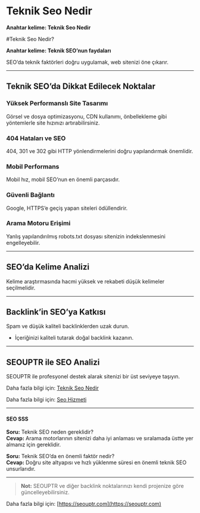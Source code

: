 # Teknik Seo Nedir

**Anahtar kelime: Teknik Seo Nedir**

#Teknik Seo Nedir?

**Anahtar kelime: Teknik SEO’nun faydaları**

SEO’da teknik faktörleri doğru uygulamak, web sitenizi öne çıkarır.

---

## Teknik SEO’da Dikkat Edilecek Noktalar

### Yüksek Performanslı Site Tasarımı
Görsel ve dosya optimizasyonu, CDN kullanımı, önbellekleme gibi yöntemlerle site hızınızı artırabilirsiniz.

### 404 Hataları ve SEO
404, 301 ve 302 gibi HTTP yönlendirmelerini doğru yapılandırmak önemlidir.

### Mobil Performans
Mobil hız, mobil SEO’nun en önemli parçasıdır.

### Güvenli Bağlantı
Google, HTTPS’e geçiş yapan siteleri ödüllendirir.

### Arama Motoru Erişimi
Yanlış yapılandırılmış robots.txt dosyası sitenizin indekslenmesini engelleyebilir.

---

## SEO’da Kelime Analizi
Kelime araştırmasında hacmi yüksek ve rekabeti düşük kelimeler seçilmelidir.

---

## Backlink’in SEO’ya Katkısı
Spam ve düşük kaliteli backlinklerden uzak durun.

- İçeriğinizi kaliteli tutarak doğal backlink kazanın.

---

## SEOUPTR ile SEO Analizi
SEOUPTR ile profesyonel destek alarak sitenizi bir üst seviyeye taşıyın.

Daha fazla bilgi için: [Teknik Seo Nedir](https://seouptr.com/teknik-seo-nedir)

Daha fazla bilgi için: [Seo Hizmeti](https://seouptr.com)

---

#### SEO SSS

**Soru:** Teknik SEO neden gereklidir?  
**Cevap:** Arama motorlarının sitenizi daha iyi anlaması ve sıralamada üstte yer almanız için gereklidir.

**Soru:** Teknik SEO’da en önemli faktör nedir?  
**Cevap:** Doğru site altyapısı ve hızlı yüklenme süresi en önemli teknik SEO unsurlarıdır.

---

> **Not:** SEOUPTR ve diğer backlink noktalarınızı kendi projenize göre güncelleyebilirsiniz.

Daha fazla bilgi için: [https://seouptr.com](https://seouptr.com)